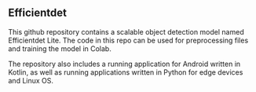 Efficientdet
---



This github repository contains a scalable object detection model named Efficientdet Lite. The code in this repo can be used for preprocessing files and training the model in Colab.

The repository also includes a running application for Android written in Kotlin, as well as running applications written in Python for edge devices and Linux OS.